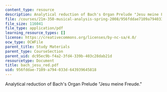 ```yaml
---
content_type: resource
description: Analytical reduction of Bach's Organ Prelude "Jesu meine Freude."
file: /courses/21m-350-musical-analysis-spring-2008/956fddae7109a794033d643939645818_bach_jesu_red.pdf
file_size: 116041
file_type: application/pdf
learning_resource_types: []
license: https://creativecommons.org/licenses/by-nc-sa/4.0/
ocw_type: OCWFile
parent_title: Study Materials
parent_type: CourseSection
parent_uid: dc95ec9b-f4a2-3fd4-339b-403c28dab21d
resourcetype: Document
title: bach_jesu_red.pdf
uid: 956fddae-7109-a794-033d-643939645818
---
```

Analytical reduction of Bach's Organ Prelude "Jesu meine Freude."